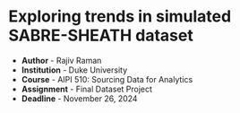 # Exploring trends in simulated SABRE-SHEATH dataset

- **Author** - Rajiv Raman
- **Institution** - Duke University
- **Course** - AIPI 510: Sourcing Data for Analytics
- **Assignment** - Final Dataset Project
- **Deadline** - November 26, 2024
